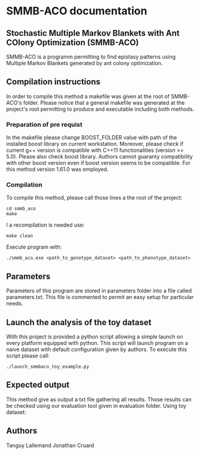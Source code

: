 # SMMB-ACO documentation
## Stochastic Multiple Markov Blankets with Ant COlony Optimization (SMMB-ACO)
SMMB-ACO is a programm permitting to find epistasy patterns using Multiple Markov Blankets generated by ant colony optimization.

## Compilation instructions
In order to compile this method a makefile was given at the root of SMMB-ACO's folder. Please notice that a general makefile was generated at the project's root permitting to produce and executable including both methods.
### Preparation of pre requist
In the makefile please change BOOST_FOLDER value with path of the installed boost library on current workstation.
Moreover, please check if current g++ version is compatible with C++11 functionalities (version >= 5.0). Please also check boost library. Authors cannot guaranty compatibility with other boost version even if boost version seems to be compatible. For this method version 1.61.0 was employed.
### Compilation
To compile this method, please call those lines a the root of the project:

    cd smmb_aco
    make

I a recompilation is needed use:

    make clean

Execute program with:

    ./smmb_aco.exe <path_to_genotype_dataset> <path_to_phenotype_dataset>

## Parameters
Parameters of this program are stored in parameters folder into a file called parameters.txt. This file is commented to permit an easy setup for particular needs.
## Launch the analysis of the toy dataset
With this project is provided a python script allowing a simple launch on every platform equipped with python. This script will launch program on a naive dataset with default configuration given by authors.
To execute this script please call:

    ./launch_smmbaco_toy_example.py
## Expected output
This method give as output a txt file gathering all results. Those results can be checked using our evaluation tool given in evaluation folder.
Using toy dataset:
<!-- TODO mettre ce qu on attend -->
## Authors
Tanguy Lallemand
Jonathan Cruard

